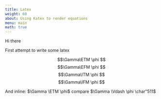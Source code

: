 ```yaml
---
title: Latex
weight: 60
about: Using Katex to render equations
menu: main
math: true
---
```


<p style='font-size.katex: 2em;'>Hi there
</p>

First attempt to write some latex

$$\Gamma\ETM \phi $$
$$\Gamma\EFM \phi $$
$$\Gamma\ITM \phi $$
$$\Gamma\IFM \phi $$


And inline: $\Gamma \ETM \phi$ compare $\Gamma \Vdash \phi \char"511$
